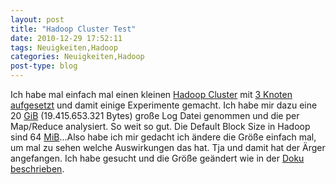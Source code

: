 ```yaml
---
layout: post
title: "Hadoop Cluster Test"
date: 2010-12-29 17:52:11
tags: Neuigkeiten,Hadoop
categories: Neuigkeiten,Hadoop
post-type: blog
---
```

Ich habe mal einfach mal einen kleinen <a href="http://hadoop.apache.org/common/docs/r0.21.0/cluster_setup.html">Hadoop Cluster</a> mit <a href="/index.php?/archives/318-Hadoop-Cluster-Konfiguration.html">3 Knoten aufgesetzt</a> und damit einige Experimente gemacht. Ich habe mir dazu eine 20 <a href="http://de.wikipedia.org/wiki/Bin%C3%A4rpr%C3%A4fix">GiB</a> (19.415.653.321 Bytes) große Log Datei genommen und die per Map/Reduce analysiert. So weit so gut. Die Default Block Size in Hadoop sind 64 <a href="http://de.wikipedia.org/wiki/Bin%C3%A4rpr%C3%A4fix">MiB</a>...Also habe ich mir gedacht ich ändere die Größe einfach mal, um mal zu sehen welche Auswirkungen das hat. Tja und damit hat der Ärger angefangen. Ich habe gesucht und die Größe geändert wie in der <a href="http://hadoop.apache.org/common/docs/r0.21.0/cluster_setup.html">Doku beschrieben</a>.
